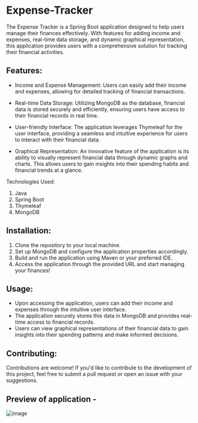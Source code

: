 # Expense-Tracker

The Expense Tracker is a Spring Boot application designed to help users manage their finances effectively. With features for adding income and expenses, real-time data storage, and dynamic graphical representation, this application provides users with a comprehensive solution for tracking their financial activities.

## Features:
* Income and Expense Management: Users can easily add their income and expenses, allowing for detailed tracking of financial transactions.

* Real-time Data Storage: Utilizing MongoDB as the database, financial data is stored securely and efficiently, ensuring users have access to their financial records in real time.

* User-friendly Interface: The application leverages Thymeleaf for the user interface, providing a seamless and intuitive experience for users to interact with their financial data.

* Graphical Representation: An innovative feature of the application is its ability to visually represent financial data through dynamic graphs and charts. This allows users to gain insights into their spending habits and financial trends at a glance.

Technologies Used:
1. Java
2. Spring Boot
3. Thymeleaf
4. MongoDB

## Installation:
1. Clone the repository to your local machine.
2. Set up MongoDB and configure the application properties accordingly.
3. Build and run the application using Maven or your preferred IDE.
4. Access the application through the provided URL and start managing your finances!

## Usage:
* Upon accessing the application, users can add their income and expenses through the intuitive user interface.
* The application securely stores this data in MongoDB and provides real-time access to financial records.
* Users can view graphical representations of their financial data to gain insights into their spending patterns and make informed decisions.

## Contributing:
Contributions are welcome! If you'd like to contribute to the development of this project, feel free to submit a pull request or open an issue with your suggestions.

## Preview of application -
![image](https://github.com/Vjchavan/Expense-Tracker/assets/72207904/7bc91035-bb9f-4b36-ab52-b175c5cbfab9)
